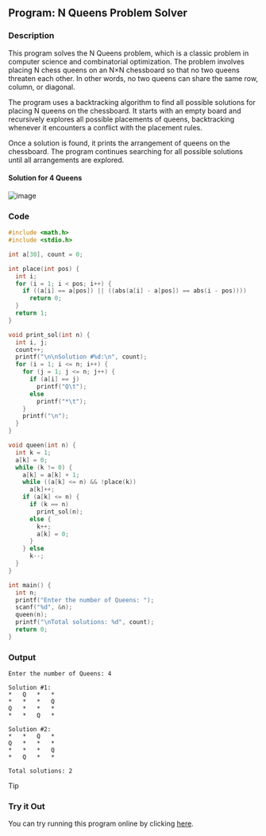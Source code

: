 ## Program: N Queens Problem Solver

### Description
This program solves the N Queens problem, which is a classic problem in computer science and combinatorial optimization. The problem involves placing N chess queens on an N×N chessboard so that no two queens threaten each other. In other words, no two queens can share the same row, column, or diagonal. 

The program uses a backtracking algorithm to find all possible solutions for placing N queens on the chessboard. It starts with an empty board and recursively explores all possible placements of queens, backtracking whenever it encounters a conflict with the placement rules. 

Once a solution is found, it prints the arrangement of queens on the chessboard. The program continues searching for all possible solutions until all arrangements are explored. 

#### Solution for 4 Queens
![image](https://github.com/Sabircodr/DAA_sem4/assets/121866176/a56cc2c3-a6bc-4353-b246-c0559f989d1c)



### Code
```c
#include <math.h>
#include <stdio.h>

int a[30], count = 0;

int place(int pos) {
  int i;
  for (i = 1; i < pos; i++) {
    if ((a[i] == a[pos]) || ((abs(a[i] - a[pos]) == abs(i - pos))))
      return 0;
  }
  return 1;
}

void print_sol(int n) {
  int i, j;
  count++;
  printf("\n\nSolution #%d:\n", count);
  for (i = 1; i <= n; i++) {
    for (j = 1; j <= n; j++) {
      if (a[i] == j)
        printf("Q\t");
      else
        printf("*\t");
    }
    printf("\n");
  }
}

void queen(int n) {
  int k = 1;
  a[k] = 0;
  while (k != 0) {
    a[k] = a[k] + 1;
    while ((a[k] <= n) && !place(k))
      a[k]++;
    if (a[k] <= n) {
      if (k == n)
        print_sol(n);
      else {
        k++;
        a[k] = 0;
      }
    } else
      k--;
  }
}

int main() {
  int n;
  printf("Enter the number of Queens: ");
  scanf("%d", &n);
  queen(n);
  printf("\nTotal solutions: %d", count);
  return 0;
}

```

### Output
```
Enter the number of Queens: 4

Solution #1:
*   Q   *   *
*   *   *   Q
Q   *   *   *
*   *   Q   *

Solution #2:
*   *   Q   *
Q   *   *   *
*   *   *   Q
*   Q   *   *

Total solutions: 2
```

> [!TIP]
> ### Try it Out
> You can try running this program online by clicking [here](https://replit.com/@SabirMallick/NQueen).
